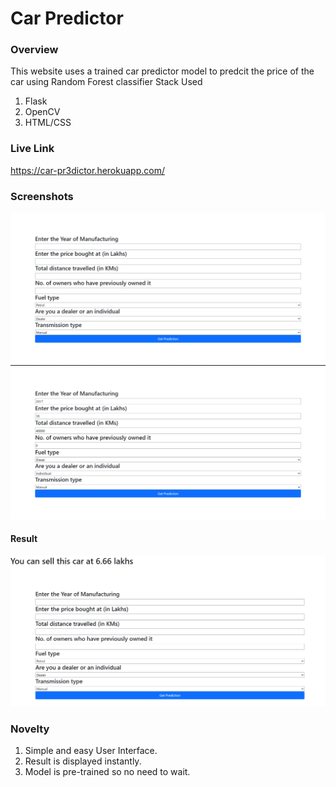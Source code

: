 # Car Predictor

### Overview
This website uses a trained car predictor model to predcit the price of the car using Random Forest classifier
Stack Used
1. Flask
2. OpenCV
3. HTML/CSS

### Live Link
https://car-pr3dictor.herokuapp.com/

### Screenshots
![one](screenshots/pic1.png)
![one](screenshots/pic3.png)

#### Result
![one](screenshots/pic2.png)

### Novelty
1. Simple and easy User Interface.
2. Result is displayed instantly.
3. Model is pre-trained so no need to wait.
